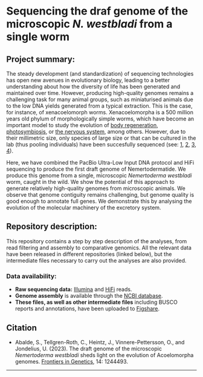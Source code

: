 # Sequencing the draf genome of the microscopic _N. westbladi_ from a single worm
## Project summary:
The steady development (and standardization) of sequencing technologies has open new avenues in evolutionary biology, leading to a better understanding about how the diversity of life has been generated and maintained over time. However, producing high-quality genomes remains a challenging task for many animal groups, such as miniaturised animals due to the low DNA yields generated from a typical extraction. This is the case, for instance, of xenacoelomorph worms. Xenacoelomorpha is a 500 million years old phylum of morphologically simple worms, which have become an important model to study the evolution of [body regeneration](https://www.science.org/doi/full/10.1126/science.aau6173), [photosymbiosis](photosymbiosis), or [the nervous system](https://www.nature.com/articles/nature25030), among others. However, due to their millimetric size, only species of large size or that can be cultured in the lab (thus pooling individuals)  have been succesfully sequenced (see: [1](https://www.science.org/doi/full/10.1126/science.aau6173), [2](https://academic.oup.com/gigascience/article/8/4/giz023/5429687?login=true), [3](https://academic.oup.com/g3journal/article/13/2/jkac336/6948452?login=true), [4](https://www.biorxiv.org/content/10.1101/2022.06.24.497508v2.full)).

Here, we have combined the PacBio Ultra-Low Input DNA protocol and HiFi sequencing to produce the first draft genome of Nemertodermatide. We produce this genome from a single, microscopic _Nemertoderma westbladi_ worm, caught in the wild. We show the potential of this approach to generate relatively high-quality genomes from microscopic animals. We observe that genome contiguity remains challenging, but genome quality is good enough to annotate full genes. We demonstrate this by analysing the evolution of the molecular machinery of the excretory system.

## Repository description:
This repository contains a step by step description of the analyses, from read filtering and assembly to comparative genomics. All the relevant data have been released in different repositories (linked below), but the intermediate files necessary to carry out the analyses are also provided.

### Data availability:
<ul>
    <li><strong>Raw sequencing data:</strong> <a href="https://www.ncbi.nlm.nih.gov/sra/SRX20664382[accn]">Illumina</a> and <a href="https://www.ncbi.nlm.nih.gov/sra/SRX20664381[accn]">HiFi</a> reads.</li>
    <li><strong>Genome assembly</strong> is available through the <a href="https://www.ncbi.nlm.nih.gov/genome/?term=nemertoderma">NCBI database</a>.</li>
    <li><strong>These files, as well as other intermediate files</strong> including BUSCO reports and annotations, have been uploaded to <a href="https://figshare.com/projects/2023_Nemertoderma_westbladi_genome/169818">Figshare</a>.</li>
</ul>

## Citation
<ul>
  <li>Abalde, S., Tellgren-Roth, C., Heintz, J., Vinnere-Pettersson, O., and Jondelius, U. (2023). The draft genome of the microscopic <i>Nemertoderma westbladi</i> sheds light on the evolution of Acoelomorpha genomes. <a href="https://www.frontiersin.org/articles/10.3389/fgene.2023.1244493/full">Frontiers in Genetics</a>, 14: 1244493.</li>
</ul>

---
